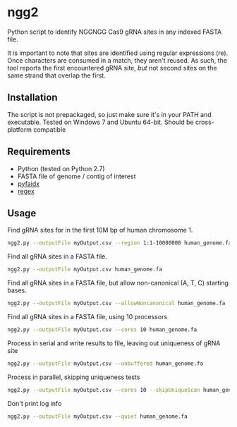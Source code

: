 # ngg2
Python script to identify NGGNGG Cas9 gRNA sites in any indexed FASTA file.

It is important to note that sites are identified using regular expressions (re). Once characters are consumed in a match, they aren't reused. As such, the tool reports the first encountered gRNA site, *but* not second sites on the same strand that overlap the first.

## Installation
The script is not prepackaged, so just make sure it's in your PATH and executable. Tested on Windows 7 and Ubuntu 64-bit. Should be cross-platform compatible

## Requirements
* Python (tested on Python 2.7)
* FASTA file of genome / contig of interest
* [pyfaidx](https://github.com/mdshw5/pyfaidx)
* [regex](https://pypi.python.org/pypi/regex)

## Usage

Find gRNA sites for in the first 10M bp of human chromosome 1.

```bash
ngg2.py --outputFile myOutput.csv --region 1:1-10000000 human_genome.fa
```

Find all gRNA sites in a FASTA file.

```bash
ngg2.py --outputFile myOutput.csv human_genome.fa
```

Find all gRNA sites in a FASTA file, but allow non-canonical (A, T, C) starting bases.

```bash
ngg2.py --outputFile myOutput.csv --allowNoncanonical human_genome.fa
```

Find all gRNA sites in a FASTA file, using 10 processors

```bash
ngg2.py --outputFile myOutput.csv --cores 10 human_genome.fa
```

Process in serial and write results to file, leaving out uniqueness of gRNA site

```bash
ngg2.py --outputFile myOutput.csv --unbuffered human_genome.fa
```

Process in parallel, skipping uniqueness tests

```bash
ngg2.py --outputFile myOutput.csv --cores 10 --skipUniqueScan human_genome.fa
```

Don't print log info

```bash
ngg2.py --outputFile myOutput.csv --quiet human_genome.fa
```
